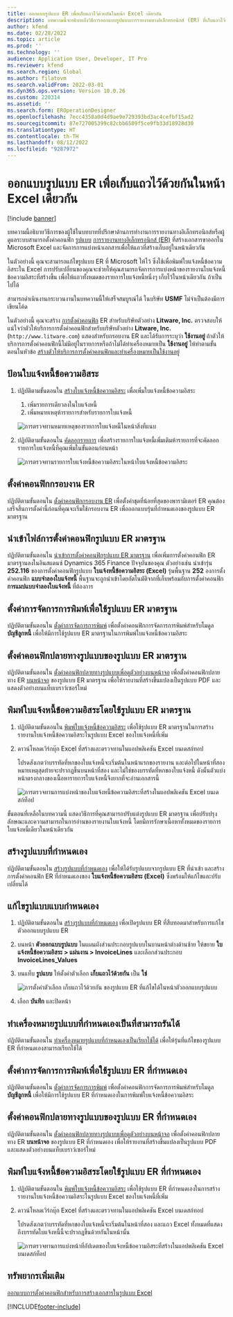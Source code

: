 ```yaml
---
title: ออกแบบรูปแบบ ER เพื่อเก็บแถวไว้ด้วยกันในหน้า Excel เดียวกัน
description: บทความนี้จะอธิบายถึงวิธีการออกแบบรูปแบบการรายงานทางอิเล็กทรอนิกส์ (ER) ที่เก็บแถวไว้ด้วยกันในหน้า Microsoft Excel เดียวกัน
author: kfend
ms.date: 02/28/2022
ms.topic: article
ms.prod: ''
ms.technology: ''
audience: Application User, Developer, IT Pro
ms.reviewer: kfend
ms.search.region: Global
ms.author: filatovm
ms.search.validFrom: 2022-03-01
ms.dyn365.ops.version: Version 10.0.26
ms.custom: 220314
ms.assetid: ''
ms.search.form: EROperationDesigner
ms.openlocfilehash: 7ecc4358a0d4d9ae9e729393bd3ac4cefbf15ad2
ms.sourcegitcommit: 87e727005399c82cbb6509f5ce9fb33d18928d30
ms.translationtype: HT
ms.contentlocale: th-TH
ms.lasthandoff: 08/12/2022
ms.locfileid: "9287972"
---
```

# <a name="design-an-er-format-to-keep-rows-together-on-the-same-excel-page"></a>ออกแบบรูปแบบ ER เพื่อเก็บแถวไว้ด้วยกันในหน้า Excel เดียวกัน

[!include [banner](../includes/banner.md)]


บทความนี้อธิบายวิธีการของผู้ใช้ในบทบาทที่ปรึกษาด้านการทำงานการรายงานทางอิเล็กทรอนิกส์หรือผู้ดูแลระบบสามารถตั้งค่าคอนฟิก [รูปแบบ](er-overview-components.md#format-component) [การรายงานทางอิเล็กทรอนิกส์ (ER)](general-electronic-reporting.md) ที่สร้างเอกสารขาออกใน Microsoft Excel และจัดการการแบ่งหน้าเอกสารเพื่อให้แถวที่สร้างเก็บอยู่ในหน้าเดียวกัน

ในตัวอย่างนี้ คุณจะสามารถแก้ไขรูปแบบ ER ที่ Microsoft ให้ไว้ ซึ่งใช้เพื่อพิมพ์ใบแจ้งหนี้ข้อความอิสระใน Excel การปรับเปลี่ยนของคุณจะช่วยให้คุณสามารถจัดการการแบ่งหน้าของรายงานใบแจ้งหนี้ข้อความอิสระที่สร้างขึ้น เพื่อให้แถวทั้งหมดของรายการใบแจ้งหนี้หนึ่งๆ เก็บไว้ในหน้าเดียวกัน ถ้าเป็นไปได้

สามารถดำเนินงานกระบวนงานในบทความนี้ให้เสร็จสมบูรณ์ได้ ในบริษัท **USMF** ไม่จำเป็นต้องมีการเขียนโค้ด

ในตัวอย่างนี้ คุณจะสร้าง [การตั้งค่าคอนฟิก](general-electronic-reporting.md#Configuration) ER สำหรับบริษัทตัวอย่าง **Litware, Inc.** ตรวจสอบให้แน่ใจว่าตัวให้บริการการตั้งค่าคอนฟิกสำหรับบริษัทตัวอย่าง **Litware, Inc.** (`http://www.litware.com`) แสดงสำหรับกรอบงาน ER และได้รับการระบุว่า **ใช้งานอยู่** ถ้าตัวให้บริการการตั้งค่าคอนฟิกนี้ไม่มีอยู่ในรายการหรือถ้าไม่ได้ทำเครื่องหมายเป็น **ใช้งานอยู่** ให้ทำตามขั้นตอนในหัวข้อ [สร้างตัวให้บริการการตั้งค่าคอนฟิกและทำเครื่องหมายเป็นใช้งานอยู่](tasks/er-configuration-provider-mark-it-active-2016-11.md)

## <a name="enter-a-new-free-text-invoice"></a>ป้อนใบแจ้งหนี้ข้อความอิสระ

1. ปฏิบัติตามขั้นตอนใน [สร้างใบแจ้งหนี้ข้อความอิสระ](../../../finance/accounts-receivable/create-free-text-invoice-new.md#create-a-free-text-invoice-1) เพื่อเพิ่มใบแจ้งหนี้ข้อความอิสระ

    1. เพิ่มรายการเดียวลงในใบแจ้งหนี้
    2. เพิ่มหมายเหตุห้ารายการสำหรับรายการใบแจ้งหนี้

    ![การตรวจทานหมายเหตุของรายการใบแจ้งหนี้ในหน้าสิ่งที่แนบ](./media/er-keep-excel-rows-together-notes.png)

2. ปฏิบัติตามขั้นตอนใน [คัดลอกรายการ](../../../finance/accounts-receivable/create-free-text-invoice-new.md#copy-lines) เพื่อสร้างรายการใบแจ้งหนี้เพิ่มเติมห้ารายการที่จะคัดลอกรายการใบแจ้งหนี้ที่คุณเพิ่มในขั้นตอนก่อนหน้า

    ![การตรวจทานรายการใบแจ้งหนี้ข้อความอิสระในหน้าใบแจ้งหนี้ข้อความอิสระ](./media/er-keep-excel-rows-together-invoice.png)

## <a name="configure-the-er-framework"></a>ตั้งค่าคอนฟิกกรอบงาน ER

ปฏิบัติตามขั้นตอนใน [ตั้งค่าคอนฟิกกรอบงาน ER](er-quick-start2-customize-report.md#ConfigureFramework) เพื่อตั้งค่าชุดที่น้อยที่สุดของพารามิเตอร์ ER คุณต้องเสร็จสิ้นการตั้งค่านี้ก่อนที่คุณจะเริ่มใช้กรอบงาน ER เพื่อออกแบบรุ่นที่กำหนดเองของรูปแบบ ER มาตรฐาน

## <a name="import-the-standard-er-format-configuration"></a>นำเข้าไฟล์การตั้งค่าคอนฟิกรูปแบบ ER มาตรฐาน

ปฏิบัติตามขั้นตอนใน [นําเข้าการตั้งค่าคอนฟิกรูปแบบ ER มาตรฐาน](er-quick-start2-customize-report.md#ImportERSolution1) เพื่อเพิ่มการตั้งค่าคอนฟิก ER มาตรฐานลงในอินสแตนซ์ Dynamics 365 Finance ปัจจุบันของคุณ ตัวอย่างเช่น นำเข้ารุ่น **252.116** ของการตั้งค่าคอนฟิกรูปแบบ **ใบแจ้งหนี้ข้อความอิสระ (Excel)** รุ่นพื้นฐาน **252** องการตั้งค่าคอนฟิก **แบบจำลองใบแจ้งหนี้** พื้นฐานจะถูกนําเข้าโดยอัตโนมัติจากที่เก็บพร้อมกับการตั้งค่าคอนฟิก **การแมปแบบจำลองใบแจ้งหนี้** ที่ต้องการ

## <a name="set-up-print-management-to-use-the-standard-er-format"></a>ตั้งค่าการจัดการการพิมพ์เพื่อใช้รูปแบบ ER มาตรฐาน

ปฏิบัติตามขั้นตอนใน [ตั้งค่าการจัดการการพิมพ์](er-embed-images-header-footer-excel-reports.md#ConfigurePrintManagement1) เพื่อตั้งค่าคอนฟิกการจัดการการพิมพ์สำหรับโมดูล **บัญชีลูกหนี้** เพื่อให้มีการใช้รูปแบบ ER มาตรฐานในการพิมพ์ใบแจ้งหนี้ข้อความอิสระ

## <a name="configure-a-format-destination-for-the-standard-er-format"></a>ตั้งค่าคอนฟิกปลายทางรูปแบบของรูปแบบ ER มาตรฐาน

ปฏิบัติตามขั้นตอนใน [ตั้งค่าคอนฟิกปลายทางรูปแบบเพื่อดูตัวอย่างบนหน้าจอ](er-quick-start1-new-solution.md#ConfigureDestination) เพื่อตั้งค่าคอนฟิกปลายทาง ER [บนหน้าจอ](er-destination-type-screen.md) ของรูปแบบ ER มาตรฐาน เพื่อให้รายงานที่สร้างขึ้นแปลงเป็นรูปแบบ PDF และแสดงตัวอย่างบนแท็บเบราว์เซอร์ใหม่

## <a name="print-a-free-text-invoice-by-using-the-standard-er-format"></a>พิมพ์ใบแจ้งหนี้ข้อความอิสระโดยใช้รูปแบบ ER มาตรฐาน

1. ปฏิบัติตามขั้นตอนใน [พิมพ์ใบแจ้งหนี้ข้อความอิสระ](er-embed-images-header-footer-excel-reports.md#ProcessInvoice1) เพื่อใช้รูปแบบ ER มาตรฐานในการสร้างรายงานใบแจ้งหนี้ข้อความอิสระในรูปแบบ Excel ของใบแจ้งหนี้ที่เพิ่ม
2. ดาวน์โหลดเวิร์กบุ๊ก Excel ที่สร้างและตรวจทานในแอปพลิเคชัน Excel บนเดสก์ทอป

    โปรดสังเกตว่าบรรทัดที่หกของใบแจ้งหนี้จะเริ่มต้นในหน้าแรกของรายงาน และต่อไปในหน้าที่สอง หมายเหตุสุดท้ายจะปรากฏขึ้นบนหน้าที่สอง และไม่ใช่ของบรรทัดที่หกของใบแจ้งหนี้ ดังนั้นตัวแบ่งหน้าตรงกลางของเนื้อหารายการใบแจ้งหนี้จึงยากที่จะอ่านเอกสารนี้

    ![การตรวจทานการแบ่งหน้าของใบแจ้งหนี้ข้อความอิสระที่สร้างในแอปพลิเคชัน Excel บนเดสก์ท็อป](./media/er-keep-excel-rows-together-invoice1.gif)

ขั้นตอนที่เหลือในบทความนี้ แสดงวิธีการที่คุณสามารถปรับแต่งรูปแบบ ER มาตรฐาน เพื่อปรับปรุงลักษณะและความสามารถในการอ่านของรายงานใบแจ้งหนี้ โดยมีการรักษาเนื้อหาทั้งหมดของรายการใบแจ้งหนี้เดียวในหน้าเดียวกัน

## <a name="create-a-custom-format"></a>สร้างรูปแบบที่กำหนดเอง

ปฏิบัติตามขั้นตอนใน [สร้างรูปแบบที่กำหนดเอง](er-embed-images-header-footer-excel-reports.md#DeriveProvidedFormat) เพื่อให้ได้รับรูปแบบจากรูปแบบ ER ที่นําเข้า และสร้างการตั้งค่าคอนฟิก ER ที่กําหนดเองของ **ใบแจ้งหนี้ข้อความอิสระ (Excel)** ซึ่งพร้อมให้แก้ไขและปรับเปลี่ยนได้

## <a name="edit-the-custom-format"></a>แก้ไขรูปแบบแบบกำหนดเอง

1. ปฏิบัติตามขั้นตอนใน [สร้างรูปแบบที่กำหนดเอง](er-embed-images-header-footer-excel-reports.md#ConfigureDerivedFormat) เพื่อเปิดรูปแบบ ER ที่สืบทอดมาสำหรับการแก้ไขตัวออกแบบรูปแบบ ER
2. บนหน้า **ตัวออกแบบรูปแบบ** ในแผนผังส่วนประกอบรูปแบบในบานหน้าต่างด้านซ้าย ให้ขยาย **ใบแจ้งหนี้ข้อความอิสระ \> แผ่นงาน \> InvoiceLines** และเลือกส่วนประกอบ **InvoiceLines_Values**
3. บนแท็บ **รูปแบบ** ให้ตั้งค่าตัวเลือก **เก็บแถวไว้ด้วยกัน** เป็น **ใช่**

    ![การตั้งค่าตัวเลือก เก็บแถวไว้ด้วยกัน ของรูปแบบ ER ที่แก้ไขได้ในหน้าตัวออกแบบรูปแบบ](./media/er-keep-excel-rows-together-format.png)

4. เลือก **บันทึก** และปิดหน้า

## <a name="mark-the-custom-format-as-runnable"></a>ทำเครื่องหมายรูปแบบที่กำหนดเองเป็นที่สามารถรันได้

ปฏิบัติตามขั้นตอนใน [ทำเครื่องหมายรูปแบบที่กำหนดเองเป็นเรียกใช้ได้](er-embed-images-header-footer-excel-reports.md#MarkFormatRunnable) เพื่อให้รุ่นที่แก้ไขของรูปแบบ ER ที่กำหนดเองสามารถเรียกใช้ได้

## <a name="set-up-print-management-to-use-the-custom-er-format"></a>ตั้งค่าการจัดการการพิมพ์เพื่อใช้รูปแบบ ER ที่กำหนดเอง

ปฏิบัติตามขั้นตอนใน [ตั้งค่าการจัดการการพิมพ์](er-embed-images-header-footer-excel-reports.md#ConfigurePrintManagement2) เพื่อตั้งค่าคอนฟิกการจัดการการพิมพ์สำหรับโมดูล **บัญชีลูกหนี้** เพื่อให้มีการใช้รูปแบบ ER ที่กำหนดเองในการพิมพ์ใบแจ้งหนี้ข้อความอิสระ

## <a name="configure-a-format-destination-for-the-custom-er-format"></a>ตั้งค่าคอนฟิกปลายทางรูปแบบของรูปแบบ ER ที่กำหนดเอง

ปฏิบัติตามขั้นตอนใน [ตั้งค่าคอนฟิกปลายทางรูปแบบเพื่อดูตัวอย่างบนหน้าจอ](er-quick-start1-new-solution.md#ConfigureDestination) เพื่อตั้งค่าคอนฟิกปลายทาง ER **บนหน้าจอ** ของรูปแบบ ER ที่กำหนดเอง เพื่อให้รายงานที่สร้างขึ้นแปลงเป็นรูปแบบ PDF และแสดงตัวอย่างบนแท็บเบราว์เซอร์ใหม่

## <a name="print-a-free-text-invoice-by-using-the-custom-er-format"></a>พิมพ์ใบแจ้งหนี้ข้อความอิสระโดยใช้รูปแบบ ER ที่กำหนดเอง

1. ปฏิบัติตามขั้นตอนใน [พิมพ์ใบแจ้งหนี้ข้อความอิสระ](er-embed-images-header-footer-excel-reports.md#ProcessInvoice2) เพื่อใช้รูปแบบ ER ที่กำหนดเองในการสร้างรายงานใบแจ้งหนี้ข้อความอิสระในรูปแบบ Excel ของใบแจ้งหนี้ที่เพิ่ม
2. ดาวน์โหลดเวิร์กบุ๊ก Excel ที่สร้างและตรวจทานในแอปพลิเคชัน Excel บนเดสก์ทอป

    โปรดสังเกตว่าบรรทัดที่หกของใบแจ้งหนี้จะเริ่มต้นในหน้าที่สอง และแถว Excel ทั้งหมดที่แสดงถึงบรรทัดใบแจ้งหนี้นี้จะปรากฏขึ้นด้วยกันในหน้านั้น

    ![การตรวจทานการแบ่งหน้าที่อัปเดตของใบแจ้งหนี้ข้อความอิสระที่สร้างในแอปพลิเคชัน Excel บนเดสก์ท็อป](./media/er-keep-excel-rows-together-invoice2.gif)

## <a name="additional-resources"></a>ทรัพยากรเพิ่มเติม

[ออกแบบการตั้งค่าคอนฟิกสำหรับการสร้างเอกสารในรูปแบบ Excel](er-fillable-excel.md)

[!INCLUDE[footer-include](../../../includes/footer-banner.md)]
